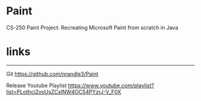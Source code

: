 # Paint
 CS-250 Paint Project: Recreating Microsoft Paint from scratch in Java
 
# links
-------
Git
https://github.com/nrandle3/Paint

Release Youtube Playlist
https://www.youtube.com/playlist?list=PLothci2voUsZCxINW4OC54PYzrJ-V_F0X
